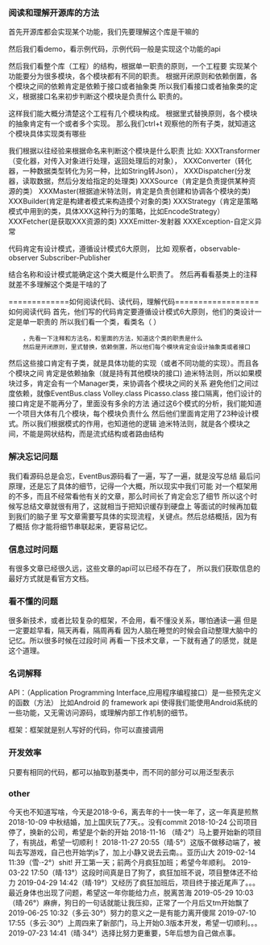 ### 阅读和理解开源库的方法
   首先开源库都会实现某个功能，我们先要理解这个库是干嘛的
   
   然后我们看demo，看示例代码，示例代码一般是实现这个功能的api
   
   然后我们看整个库（工程）的结构，根据单一职责的原则，一个工程要
实现某个功能要分为很多模块，各个模块都有不同的职责。
根据开闭原则和依赖倒置，各个模块之间的依赖肯定是依赖于接口或者抽象类
所以我们看接口或者抽象类的定义，根据接口名来初步判断这个模块是负责什么
职责的。
   
   这样我们能大概分清楚这个工程有几个模块构成。
根据里式替换原则，各个模块的抽象肯定有一个或者多个实现。
那么我们ctrl+t 观察他的所有子类，就知道这个模块具体实现类有哪些

   我们根据以往经验来根据命名来判断这个模块是什么职责
比如:
XXXTransformer（变化器，对传入对象进行处理，返回处理后的对象），
XXXConverter（转化器，一种数据类型转化为另一种，比如String转Json），
XXXDispatcher(分发器，读取数据，然后分发给指定的处理类)
XXXSource（肯定是负责提供某种资源的类）
XXXMaster(根据迪米特法则，肯定是负责创建和协调各个模块的类)
XXXBuilder(肯定是构建者模式来构造摸个对象的类)
XXXStrategy（肯定是策略模式中用到的类，具体XXX这种行为的策略，比如EncodeStrategy）
XXXFetcher(是获取XXX资源的类)
XXXEmitter-发射器
XXXException-自定义异常



代码肯定有设计模式，遵循设计模式6大原则，
比如 观察者，observable-observer
Subscriber-Publisher

结合名称和设计模式能确定这个类大概是什么职责了。
然后再看看基类上的注释就差不多理解这个类是干啥的了

  =============如何阅读代码、读代码，理解代码==================
   如何阅读代码
   首先，他们写的代码肯定要遵循设计模式6大原则，他们的类设计一定是单一职责的
   所以我们看一个类，看类名（ ）

        ，先看一下注释和方法名，和里面的方法，知道这个类的职责是什么
        然后是开闭原则，里式替换，依赖倒置，所以他们每个模块肯定会设计抽象类或者接口

   然后这些接口肯定有子类，就是具体功能的实现（或者不同功能的实现）。而且各个模块之间
   肯定是依赖抽象（就是持有其他模块的接口)
        迪米特法则，所以如果模块过多，肯定会有一个Manager类，来协调各个模块之间的关系
   避免他们之间过度依赖，就像EventBus.class Volley.class Picasso.class
        接口隔离，他们设计的接口肯定是不能再分了，里面没有多余的方法
        通过这6个模式的分析，我们能知道一个项目大体有几个模块，每个模块负责什么
        然后他们里面肯定用了23种设计模式。所以我们根据模式的作用，也知道他的逻辑
   迪米特法则，就是各个模块之间，不能是网状结构，而是流式结构或者路由结构


### 解决忘记问题
我们看源码总是会忘，EventBus源码看了一遍，写了一遍，就是没写总结
最后问原理，还是忘了具体的细节，记得一个大概，所以现实中我们可能
对一个框架用的不多，而且不经常看他有关的文章，那么时间长了肯定会忘了细节
所以这个时候写总结文章就很有用了，这就相当于把知识缓存到硬盘上
等面试的时候再加载到我们的脑子里
    写文章需要写具体的实现流程，关键点。然后总结概括，因为有了概括
你才能将细节串联起来，更容易记忆。

### 信息过时问题
有很多文章已经很久远，这些文章的api可以已经不存在了，
所以我们获取信息的最好方式就是看官方文档。

### 看不懂的问题
很多新技术，或者比较复杂的框架，不会用，看不懂没关系，哪怕通读一遍
但是一定要趁早看，隔天再看，隔周再看
因为人脑在睡觉的时候会自动整理大脑中的记忆。所以很多时候在过段时间
再看一下技术文章，一下就有通了的感觉，就是这个道理。


### 名词解释
API：（Application Programming Interface,应用程序编程接口）是一些预先定义的函数（方法）
    比如Android 的 framework api
    使得我们能使用Android系统的一些功能，又无需访问源码，或理解内部工作机制的细节。

框架：框架就是别人写好的代码，你可以直接调用

### 开发效率
只要有相同的代码，都可以抽取到基类中，而不同的部分可以用泛型表示

### other
今天也不知道写啥，今天是2018-9-6，离去年的十一快一年了，这一年真是煎熬
2018-10-09 中秋结婚，加上国庆玩了7天。。没有commit
2018-10-24 公司项目停了，换新的公司，希望是个新的开始
2018-11-16 （晴·2°）马上要开始新的项目了，有挑战，希望一切顺利！
2018-11-27 20:55（晴·5°）这版不做移动端了，被叫去写游戏，自己也开始学js了，加上小静又说去云南。。亚历山大
2019-02-14 11:39（雪·-2°）shit! 开工第一天；前两个月疯狂加班；希望今年顺利。
2019-03-22 17:50（晴·13°）这段时间真是日了狗了，疯狂加班不说，项目整体还不给力
2019-04-29 14:42（晴·19°）又经历了疯狂加班后，项目终于接近尾声了。。。最近身体也出现了问题，希望这一年你能给力点，脱离苦海
2019-05-29 10:03（晴·26°）麻痹，狗日的一句话就能让我压抑，正常了一个月后又tm开始飘了
2019-06-25 10:32（多云·30°）努力的意义之一是有能力离开傻屌
2019-07-10 17:55（多云·30°）上周四来了新部门，马上开始0.3版本开发，希望一切顺利。。。
2019-07-23 14:41（晴·34°）选择比努力更重要，5年后想为自己做点事。


